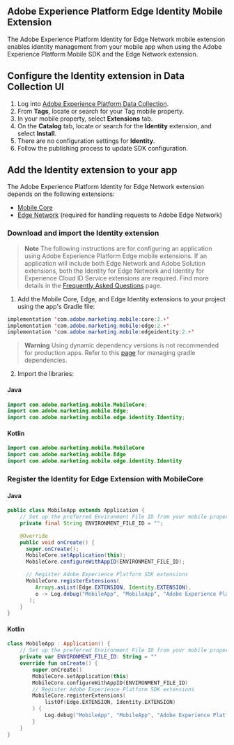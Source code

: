 ## Adobe Experience Platform Edge Identity Mobile Extension

The Adobe Experience Platform Identity for Edge Network mobile extension enables identity management from your mobile app when using the Adobe Experience Platform Mobile SDK and the Edge Network extension.

## Configure the Identity extension in Data Collection UI
1. Log into [Adobe Experience Platform Data Collection](https://experience.adobe.com/data-collection).
2. From **Tags**, locate or search for your Tag mobile property.
3. In your mobile property, select **Extensions** tab.
4. On the **Catalog** tab, locate or search for the **Identity** extension, and select **Install**.
5. There are no configuration settings for **Identity**.
6. Follow the publishing process to update SDK configuration.

## Add the Identity extension to your app

The Adobe Experience Platform Identity for Edge Network extension depends on the following extensions:

- [Mobile Core](https://github.com/adobe/aepsdk-core-android)
- [Edge Network](https://github.com/adobe/aepsdk-edge-android) (required for handling requests to Adobe Edge Network)

### Download and import the Identity extension

> **Note** The following instructions are for configuring an application using Adobe Experience Platform Edge mobile extensions. If an application will include both Edge Network and Adobe Solution extensions, both the Identity for Edge Network and Identity for Experience Cloud ID Service extensions are required. Find more details in the [Frequently Asked Questions](frequently-asked-questions.md) page.

1. Add the Mobile Core, Edge, and Edge Identity extensions to your project using the app's Gradle file:
  
```java
implementation 'com.adobe.marketing.mobile:core:2.+'
implementation 'com.adobe.marketing.mobile:edge:2.+'
implementation 'com.adobe.marketing.mobile:edgeidentity:2.+'
   ```
> **Warning**
> Using dynamic dependency versions is not recommended for production apps. Refer to this [page](https://github.com/adobe/aepsdk-core-android/blob/main/Documentation/GradleDependencies.md) for managing gradle dependencies.

2. Import the libraries:
#### Java
```java
import com.adobe.marketing.mobile.MobileCore;
import com.adobe.marketing.mobile.Edge;
import com.adobe.marketing.mobile.edge.identity.Identity;
```
#### Kotlin
```kotlin
import com.adobe.marketing.mobile.MobileCore
import com.adobe.marketing.mobile.Edge
import com.adobe.marketing.mobile.edge.identity.Identity
```


### Register the Identity for Edge Extension with MobileCore

#### Java

```java
public class MobileApp extends Application {
    // Set up the preferred Environment File ID from your mobile property configured in Data Collection UI
    private final String ENVIRONMENT_FILE_ID = "";

    @Override
    public void onCreate() {
      super.onCreate();
      MobileCore.setApplication(this);
      MobileCore.configureWithAppID(ENVIRONMENT_FILE_ID);

      // Register Adobe Experience Platform SDK extensions
      MobileCore.registerExtensions(
         Arrays.asList(Edge.EXTENSION, Identity.EXTENSION),
         o -> Log.debug("MobileApp", "MobileApp", "Adobe Experience Platform Mobile SDK initialized.")
       );
    }
}
```
#### Kotlin

```kotlin
class MobileApp : Application() {
    // Set up the preferred Environment File ID from your mobile property configured in Data Collection UI
    private var ENVIRONMENT_FILE_ID: String = ""
    override fun onCreate() {
        super.onCreate()
        MobileCore.setApplication(this)
        MobileCore.configureWithAppID(ENVIRONMENT_FILE_ID)
        // Register Adobe Experience Platform SDK extensions
        MobileCore.registerExtensions(
            listOf(Edge.EXTENSION, Identity.EXTENSION)
        ) {
            Log.debug("MobileApp", "MobileApp", "Adobe Experience Platform Mobile SDK initialized.")
        }
    }
}
```
